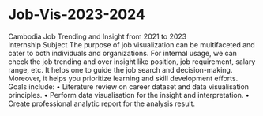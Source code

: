 # Job-Vis-2023-2024
Cambodia Job Trending and Insight from 2021 to 2023
<br/> Internship Subject
The purpose of job visualization can be multifaceted and cater to both individuals and organizations.
For internal usage, we can check the job trending and over insight like position, job requirement, salary
range, etc. It helps one to guide the job search and decision-making. Moreover, it helps you prioritize
learning and skill development efforts.
<br/>Goals include:
• Literature review on career dataset and data visualisation principles.
• Perform data visualisation for the insight and interpretation.
• Create professional analytic report for the analysis result.
